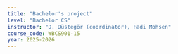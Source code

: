 ```yaml
---
title: "Bachelor's project"
level: "Bachelor CS"
instructor: "D. Düstegör (coordinator), Fadi Mohsen"
course_code: WBCS901-15
year: 2025-2026
---
```

